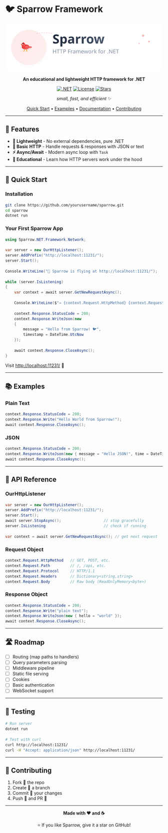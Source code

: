 # 🐦 Sparrow Framework

<div align="center">

![Sparrow Logo](sparrow-logo.svg)

**An educational and lightweight HTTP framework for .NET**

[![.NET](https://img.shields.io/badge/.NET-8.0+-512BD4?style=for-the-badge&logo=dotnet)](https://dotnet.microsoft.com/)
[![License](https://img.shields.io/badge/License-MIT-green.svg?style=for-the-badge)](LICENSE)
[![Stars](https://img.shields.io/github/stars/yourusername/sparrow?style=for-the-badge&color=yellow)](https://github.com/yourusername/sparrow/stargazers)

*small, fast, and efficient* ✨

[Quick Start](#-quick-start) • [Examples](#-examples) • [Documentation](#-documentation) • [Contributing](#-contributing)

</div>

---

## 🌟 Features

- **🔧 Lightweight** - No external dependencies, pure .NET  
- **📡 Basic HTTP** - Handle requests & responses with JSON or text  
- **⚡ Async/Await** - Modern async loop with `Task`  
- **🧩 Educational** - Learn how HTTP servers work under the hood  

---

## 🏁 Quick Start

### Installation

```bash
git clone https://github.com/yourusername/sparrow.git
cd sparrow
dotnet run
```

### Your First Sparrow App

```csharp
using Sparrow.NET.Framework.Network;

var server = new OurHttpListener();
server.AddPrefix("http://localhost:11231/");
server.Start();

Console.WriteLine("🚀 Sparrow is flying at http://localhost:11231/");

while (server.IsListening)
{
    var context = await server.GetNewRequestAsync();

    Console.WriteLine($"→ {context.Request.HttpMethod} {context.Request.Path}");

    context.Response.StatusCode = 200;
    context.Response.WriteJson(new
    {
        message = "Hello from Sparrow! 🐦",
        timestamp = DateTime.UtcNow
    });

    await context.Response.CloseAsync();
}
```

Visit [http://localhost:11231/](http://localhost:11231/) 🎉

---

## 📚 Examples

### Plain Text

```csharp
context.Response.StatusCode = 200;
context.Response.Write("Hello World from Sparrow!");
await context.Response.CloseAsync();
```

### JSON

```csharp
context.Response.StatusCode = 200;
context.Response.WriteJson(new { message = "Hello JSON!", time = DateTime.UtcNow });
await context.Response.CloseAsync();
```

---

## 🔧 API Reference

### OurHttpListener

```csharp
var server = new OurHttpListener();
server.AddPrefix("http://localhost:11231/");
server.Start();
await server.StopAsync();                   // stop gracefully
server.IsListening                          // check if running

var context = await server.GetNewRequestAsync(); // get next request
```

### Request Object

```csharp
context.Request.HttpMethod   // GET, POST, etc.
context.Request.Path         // /, /api, etc.
context.Request.Protocol     // HTTP/1.1
context.Request.Headers      // Dictionary<string,string>
context.Request.Body         // Raw body (ReadOnlyMemory<byte>)
```

### Response Object

```csharp
context.Response.StatusCode = 200;
context.Response.Write("plain text");
context.Response.WriteJson(new { hello = "world" });
await context.Response.CloseAsync();
```

---

## 🛣️ Roadmap

- [ ] Routing (map paths to handlers)  
- [ ] Query parameters parsing  
- [ ] Middleware pipeline  
- [ ] Static file serving  
- [ ] Cookies  
- [ ] Basic authentication  
- [ ] WebSocket support  

---

## 🧪 Testing

```bash
# Run server
dotnet run

# Test with curl
curl http://localhost:11231/
curl -H "Accept: application/json" http://localhost:11231/
```

---

## 🤝 Contributing

1. Fork 🍴 the repo  
2. Create 🌿 a branch  
3. Commit 💫 your changes  
4. Push 🚀 and PR 🎯  

---

<div align="center">

**Made with ❤️ and ☕**  

⭐ If you like Sparrow, give it a star on GitHub!

</div>
